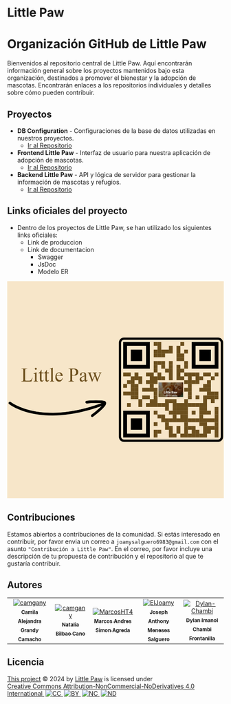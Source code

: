 # Little Paw
# Organización GitHub de Little Paw
Bienvenidos al repositorio central de Little Paw. Aquí encontrarán información general sobre los proyectos mantenidos bajo esta organización, destinados a promover el bienestar y la adopción de mascotas. Encontrarán enlaces a los repositorios individuales y detalles sobre cómo pueden contribuir.

## Proyectos
- **DB Configuration** - Configuraciones de la base de datos utilizadas en nuestros proyectos.
  - [Ir al Repositorio](https://github.com/Little-Paw-last-dance/DB_configuration.git)
- **Frontend Little Paw** - Interfaz de usuario para nuestra aplicación de adopción de mascotas.
  - [Ir al Repositorio](https://github.com/Little-Paw-last-dance/frontend_littlepaw.git)
- **Backend Little Paw** - API y lógica de servidor para gestionar la información de mascotas y refugios.
  - [Ir al Repositorio](https://github.com/Little-Paw-last-dance/backend_littlepaw.git)

## Links oficiales del proyecto
- Dentro de los proyectos de Little Paw, se han utilizado los siguientes links oficiales: 
    - Link de produccion
    - Link de documentacion
        - Swagger 
        - JsDoc
        - Modelo ER

![Links usados en los proyectos](/imgs/Little_Paw.png)

## Contribuciones
Estamos abiertos a contribuciones de la comunidad. Si estás interesado en contribuir, por favor envia un correo a `joamysalguero6983@gmail.com` con el asunto `"Contribución a Little Paw"`. En el correo, por favor incluye una descripción de tu propuesta de contribución y el repositorio al que te gustaría contribuir.

## Autores
<table>
<tr>
    <td align="center">
        <a href="https://github.com/camgany">
            <img src="https://avatars.githubusercontent.com/u/84194948?v=4" width="50;" alt="camgany"/>
            <br />
            <sub><b>Camila Alejandra Grandy Camacho</b></sub>
        </a>
    </td>
    <td align="center">
        <a href="https://github.com/NatiBilbao">
            <img src="https://avatars.githubusercontent.com/u/49278336?v=4" width="50;" alt="camgany"/>
            <br />
            <sub><b>Natalia Bilbao Cano</b></sub>
        </a>
    </td>
    <td align="center">
        <a href="https://github.com/MarcosHT4">
            <img src="https://avatars.githubusercontent.com/u/80705427?v=4" width="50;" alt="MarcosHT4"/>
            <br />
            <sub><b>Marcos Andres Simon Agreda</b></sub>
        </a>
    </td>
    <td align="center">
        <a href="https://github.com/ElJoamy">
            <img src="https://avatars.githubusercontent.com/u/68487005?v=4" width="50;" alt="ElJoamy"/>
            <br />
            <sub><b>Joseph Anthony Meneses Salguero</b></sub>
        </a>
    </td>
    <td align="center">
        <a href="https://github.com/Dylan-Chambi">
            <img src="https://avatars.githubusercontent.com/u/82673278?v=4" width="50;" alt="Dylan-Chambi"/>
            <br />
            <sub><b>Dylan Imanol Chambi Frontanilla</b></sub>
        </a>
    </td></tr>
</table>

## Licencia
<!DOCTYPE html>
<html lang="es">
<body>
    <p xmlns:cc="http://creativecommons.org/ns#" xmlns:dct="http://purl.org/dc/terms/">
        <a property="dct:title" rel="cc:attributionURL" href="https://github.com/Little-Paw-last-dance">This project</a> © 2024 by 
        <a rel="cc:attributionURL dct:creator" property="cc:attributionName" href="https://github.com/Little-Paw-last-dance">Little Paw</a> is licensed under 
        <a href="https://creativecommons.org/licenses/by-nc-nd/4.0/?ref=chooser-v1" target="_blank" rel="license noopener noreferrer" style="display:inline-block;">
            Creative Commons Attribution-NonCommercial-NoDerivatives 4.0 International
            <img style="height:22px!important;margin-left:3px;vertical-align:text-bottom;" src="https://mirrors.creativecommons.org/presskit/icons/cc.svg?ref=chooser-v1" alt="CC">
            <img style="height:22px!important;margin-left:3px;vertical-align:text-bottom;" src="https://mirrors.creativecommons.org/presskit/icons/by.svg?ref=chooser-v1" alt="BY">
            <img style="height:22px!important;margin-left:3px;vertical-align:text-bottom;" src="https://mirrors.creativecommons.org/presskit/icons/nc.svg?ref=chooser-v1" alt="NC">
            <img style="height:22px!important;margin-left:3px;vertical-align:text-bottom;" src="https://mirrors.creativecommons.org/presskit/icons/nd.svg?ref=chooser-v1" alt="ND">
        </a>
    </p>
</body>
</html>

